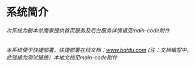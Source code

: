 # 系统简介
###### 次系统为剧本杀商家提供首页服务及后台服务详情请见main-code附件
###### 本系统便于快捷部署，快捷部署在线文档：www.baidu.com (注：文档编写中，此链接为测试链接）本地文档见main-code附件

